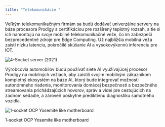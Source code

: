 ```yaml
---
title: "Telekomunikácie "
---
```

Veľkým telekomunikačným firmám sa budú dodávať univerzálne servery na báze procesora Prodigy s certifikáciou pre rozšírený teplotný rozsah, a tie si ich namontujú na svoje mobilné telekomunikačné veže, čo im zabezpečí bezprecedentné zdroje pre Edge Computing. Už najbližšia mobilná veža zaistí nízku latenciu, pokročilé skúšanie AI a vysokovýkonnú inferenciu pre IOT.

![4-Socket server (2021)](https://www.tachyum.com/assets/img/4-socket.jpg "4-Socket server (2021)")

Výrobcovia automobilov budú používať siete AI využívajúcej procesor Prodigy na mobilných vežiach, aby zaistili svojim mobilným zákazníkom kompletný ekosystém na báze AI, ktorý bude integrovať možnosti autonómneho riadenia, monitorovania domácej bezpečnosti a bezpečného streamovania prichádzajúcich hovorov, správ a videí pre cestujúcich na zadnom sedadle, a zároveň poskytne prediktívnu diagnostiku samotného vozidla.

![ 1-socket OCP Yosemite like motherboard](https://www.tachyum.com/assets/img/1-socket-motherboard.jpg " 1-socket OCP Yosemite like motherboard")

1-socket OCP Yosemite like motherboard